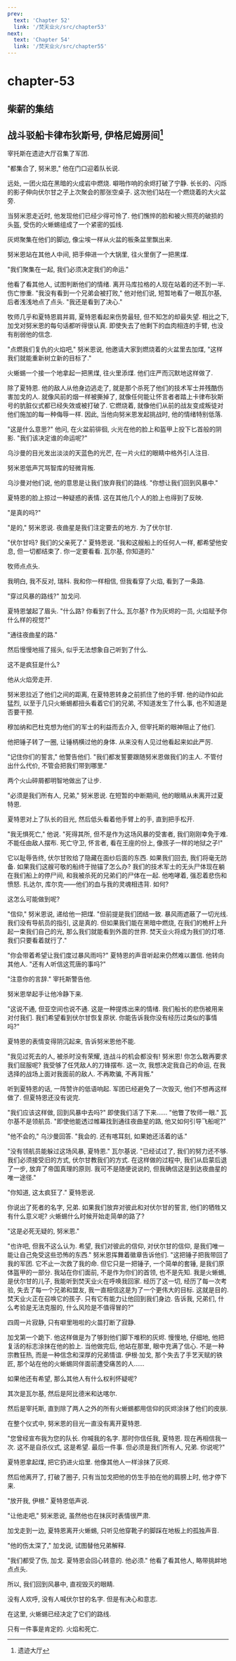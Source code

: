 ```yaml
---
prev:
  text: 'Chapter 52'
  link: '/焚天业火/src/chapter53'
next:
  text: 'Chapter 54'
  link: '/焚天业火/src/chapter55'
---
```


# chapter-53

## 柴薪的集结

## 战斗驳船卡律布狄斯号, 伊格尼姆房间[^1]

宰托斯在遗迹大厅召集了军团.

"都集合了, 努米恩," 他在门口迎着队长说.

远处, 一团火焰在黑暗的火成岩中燃烧. 噼啪作响的余烬打破了宁静. 长长的、闪烁的影子伸向伏尔甘之子上次聚会的那张空桌子. 这次他们站在一个燃烧着的大火盆旁.

当努米恩走近时, 他发现他们已经少得可怜了. 他们憔悴的脸和被火照亮的破损的头盔, 受伤的火蜥蜴组成了一个紧密的弧线.

灰烬聚集在他们的脚边, 像尘埃一样从火盆的板条盆里飘出来.

努米恩站在其他人中间, 把手伸进一个大锅里, 往火里倒了一把黑煤.

"我们聚集在一起, 我们必须决定我们的命运."

他看了看其他人, 试图判断他们的情绪. 离开马库拉格的人现在站着的还不到一半. 伤亡惨重. "我没有看到一个兄弟会被打败," 他对他们说, 短暂地看了一眼瓦尔基, 后者浅浅地点了点头. "我还是看到了决心."

牧师几乎和夏特恩肩并肩, 夏特恩看起来伤势最轻, 但不知怎的却最失望. 相比之下, 加戈对努米恩的每句话都听得很认真. 即使失去了他剩下的血肉相连的手臂, 也没有削弱他的信念.

"点燃我们复仇的火焰吧," 努米恩说, 他邀请大家到燃烧着的火盆里去加煤, "这样我们就能重新树立新的目标了."

火蜥蜴一个接一个地拿起一把黑煤, 往火里添煤. 他们庄严而沉默地这样做了.

除了夏特恩. 他的敌人从他身边逃走了, 就是那个杀死了他们的技术军士并残酷伤害加戈的人. 就像风前的烟一样被撕掉了, 就像任何能让怀言者者踏上卡律布狄斯号的肮脏仪式都已经失效或被打破了. 它燃烧着, 就像他们从前的战友变成叛徒对他们施加的每一种侮辱一样. 因此, 当他向努米恩发起挑战时, 他的情绪特别低落.

"这是什么意思?" 他问, 在火盆前徘徊, 火光在他的脸上和盔甲上投下匕首般的阴影. "我们该决定谁的命运呢?"

乌沙曼的目光发出淡淡的天蓝色的光芒, 在一片火红的眼睛中格外引人注目.

努米恩低声咒骂智库的轻微背叛.

乌沙曼对他们说, 他的意思是让我们放弃我们的路线. "你想让我们回到风暴中."

夏特恩的脸上掠过一种疑惑的表情. 这在其他几个人的脸上也得到了反映.

"是真的吗?"

"是的," 努米恩说. 夜曲星是我们注定要去的地方. 为了伏尔甘.

"伏尔甘吗? 我们的父亲死了." 夏特恩说. "我和这艘船上的任何人一样, 都希望他安息, 但一切都结束了. 你一定要看看. 瓦尔基, 你知道的."

牧师点点头.

我明白, 我不反对, 瑞科. 我和你一样相信, 但我看穿了火焰, 看到了一条路.

"穿过风暴的路线?" 加戈问.

夏特恩皱起了眉头. "什么路? 你看到了什么, 瓦尔基? 作为灰烬的一员, 火焰赋予你什么样的视觉?"

"通往夜曲星的路."

然后慢慢地摇了摇头, 似乎无法想象自己听到了什么.

这不是疯狂是什么?

他从火焰旁走开.

努米恩拉近了他们之间的距离, 在夏特恩转身之前抓住了他的手臂. 他的动作如此猛烈, 以至于几只火蜥蜴都扭头看着它们的兄弟, 不知道发生了什么事, 也不知道是否要干预.

穆加纳和巴杜克想为他们的军士的利益而去介入, 但宰托斯的眼神阻止了他们.

他把锤子转了一圈, 让锤柄横过他的身体. 从来没有人见过他看起来如此严厉.

"记住你们的誓言," 他警告他们. "我们都发誓要跟随努米恩做我们的主人. 不管付出什么代价, 不管会把我们带到哪里."

两个火山碎屑都明智地做出了让步.

"必须是我们所有人, 兄弟," 努米恩说. 在短暂的中断期间, 他的眼睛从未离开过夏特恩.

夏特恩对上了队长的目光, 然后低头看着他手臂上的手, 直到把手松开.

"我无惧死亡," 他说. "死得其所, 但不是作为这场风暴的受害者, 我们刚刚幸免于难. 不能任由敌人摆布. 死亡守卫, 怀言者, 看在王座的份上, 像孩子一样的地狱之子!"

它以耻辱告终, 伏尔甘败给了隐藏在面纱后面的东西. 如果我们回去, 我们将毫无防备. 如果我们这艘可敬的船终于抛锚了怎么办? 我们的技术军士的无头尸体现在躺在我们船上的停尸间, 和我被杀死的兄弟们的尸体在一起. 他咆哮着, 强忍着悲伤和愤怒. 扎达尔, 库尔克——他们的血与我的灵魂相违背. 如何?

这怎么可能做到呢?

"信仰," 努米恩说, 递给他一把煤. "但前提是我们团结一致. 暴风雨遮蔽了一切光线. 我们没有导航员的指引, 这是真的. 但如果我们能在黑暗中燃烧, 在我们的桅杆上升起一束我们自己的光, 那么我们就能看到外面的世界. 焚天业火将成为我们的灯塔. 我们只要看着就行了."

"你会带着希望让我们度过暴风雨吗?" 夏特恩的声音听起来仍然难以置信. 他转向其他人. "还有人听信这荒唐的事吗?"

"注意你的言辞." 宰托斯警告他.

努米恩举起手让他冷静下来.

"这说不通, 但亚空间也说不通. 这是一种提炼出来的情绪. 我们船长的悲伤被用来对付我们. 我们希望看到伏尔甘恢复原状. 你能告诉我你没有经历过类似的事情吗?"

夏特恩的表情变得阴沉起来, 告诉努米恩他不能.

"我见过死去的人, 被杀时没有荣耀, 连战斗的机会都没有! 努米恩! 你怎么敢再要求我们屈服呢? 我受够了任凭敌人的刀锋摆布. 这一次, 我想决定我自己的命运, 在我选择的战场上面对我面前的敌人. 不再欺骗, 不再背叛."

听到夏特恩的话, 一阵赞许的低语响起. 军团已经避免了一次毁灭, 他们不想再这样做了. 但夏特恩还没有说完.

"我们应该这样做, 回到风暴中去吗?" 即使我们活了下来…… "他瞥了牧师一眼." 瓦尔基不是领航员. "即使他能透过帷幕找到通往夜曲星的路, 他又如何引导飞船呢?"

"他不会的," 乌沙曼回答. "我会的. 还有喀耳刻, 如果她还活着的话."

"没有领航员能躲过这场风暴, 夏特恩." 瓦尔基说. "已经试过了, 我们的努力还不够. 我们必须接受旧的方式, 伏尔甘教我们的方式. 在这样做的过程中, 我们从启蒙后退了一步, 放弃了帝国真理的原则. 我可不是随便说说的, 但我确信这是到达夜曲星的唯一途径."

"你知道, 这太疯狂了." 夏特恩说.

你说出了死者的名字, 兄弟. 如果我们放弃对彼此和对伏尔甘的誓言, 他们的牺牲又有什么意义呢? 火蜥蜴什么时候开始走简单的路了?

"这是必死无疑的, 努米恩."

"也许吧, 但我不这么认为. 希望, 我们对彼此的信仰, 对伏尔甘的信仰, 是我们唯一能让自己免受这些恐怖的东西." 努米恩挥舞着徽章告诉他们. "这把锤子把我带回了我的军团. 它不止一次救了我的命. 但它只是一把锤子, 一个简单的套锤, 是我们原体盔甲的一部分. 我站在你们面前, 不是作为你们的首领, 也不是先知. 我是火蜥蜴, 是伏尔甘的儿子, 我能听到焚天业火在呼唤我回家. 经历了这一切, 经历了每一次考验, 失去了每一个兄弟和盟友, 我一直相信这是为了一个更伟大的目标. 这就是目的. 焚天业火正在召唤它的孩子. 只有它有能力让他回到我们身边. 告诉我, 兄弟们, 什么考验是无法克服的, 什么风险是不值得冒的?"

四周一片寂静, 只有噼里啪啦的火苗打断了寂静.

加戈第一个跪下. 他这样做是为了够到他们脚下堆积的灰烬. 慢慢地, 仔细地, 他把复活的标志涂抹在他的脸上. 当他做完后, 他站在那里, 眼中充满了信心. 不是一种宗教狂热, 而是一种信念和深厚的兄弟情谊. 伊根·加戈, 那个失去了手艺天赋的铁匠, 那个站在他的火蜥蜴同伴面前遭受痛苦的人……

如果他还有希望, 那么其他人有什么权利怀疑呢?

其次是瓦尔基, 然后是阿比德米和达喀尔.

然后是宰托斯, 直到除了两人之外的所有火蜥蜴都用信仰的灰烬涂抹了他们的皮肤.

在整个仪式中, 努米恩的目光一直没有离开夏特恩.

"您曾经宣布我为您的队长. 你喊我的名字. 那时你信任我, 夏特恩. 现在再相信我一次. 这不是自杀仪式, 这是希望. 最后一件事. 但必须是我们所有人, 兄弟. 你说呢?"

夏特恩拿起煤, 把它扔进火焰里. 他像其他人一样涂抹了灰烬.

然后他离开了, 打破了圈子, 只有当加戈把他的仿生手拍在他的肩膀上时, 他才停下来.

"放开我, 伊根." 夏特恩低声说.

"让他走吧," 努米恩说, 虽然他也在抹灰时表情很严肃.

加戈走到一边, 夏特恩离开火蜥蜴, 只听见他穿靴子的脚踩在地板上的孤独声音.

"他的伤太深了," 加戈说, 试图替他兄弟解释.

"我们都受了伤, 加戈. 夏特恩会回心转意的. 他必须." 他看了看其他人, 略带挑衅地点点头.

所以, 我们回到风暴中, 直视毁灭的眼睛.

没有人欢呼, 没有人喊伏尔甘的名字. 但是有决心和意志.

在这里, 火蜥蜴已经决定了它们的路线.

只有一件事是肯定的. 火焰和死亡.

[^1]: 遗迹大厅
